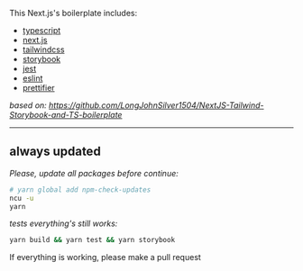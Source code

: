 This Next.js's boilerplate includes:

- [typescript](https://openbase.com/js/typescript)
- [next.js](https://openbase.com/js/next)
- [tailwindcss](https://openbase.com/js/tailwindcss)
- [storybook](https://openbase.com/js/storybook)
- [jest](https://openbase.com/js/jest)
- [eslint](https://openbase.com/js/eslint)
- [prettifier](https://openbase.com/js/prettifier)

_based on: https://github.com/LongJohnSilver1504/NextJS-Tailwind-Storybook-and-TS-boilerplate_

---

## always updated

_Please, update all packages before continue:_

```sh
# yarn global add npm-check-updates
ncu -u
yarn
```

_tests everything's still works:_

```sh
yarn build && yarn test && yarn storybook
```

If everything is working, please make a pull request
